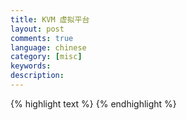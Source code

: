 ```yaml
---
title: KVM 虚拟平台
layout: post
comments: true
language: chinese
category: [misc]
keywords:
description:
---
```



<!-- more -->



{% highlight text %}
{% endhighlight %}
